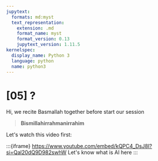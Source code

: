 ```yaml
---
jupytext:
  formats: md:myst
  text_representation:
    extension: .md
    format_name: myst
    format_version: 0.13
    jupytext_version: 1.11.5
kernelspec:
  display_name: Python 3
  language: python
  name: python3
---
```


# [05] ?
<!--  -->
Hi, we recite Basmallah together before start our session

> **Bismillahirrahmanirrahim**

Let's watch this video first:

:::{iframe} https://www.youtube.com/embed/kQPC4_DsJ8I?si=Qal20dQ9D982swhW
Let's know what is AI here
:::
